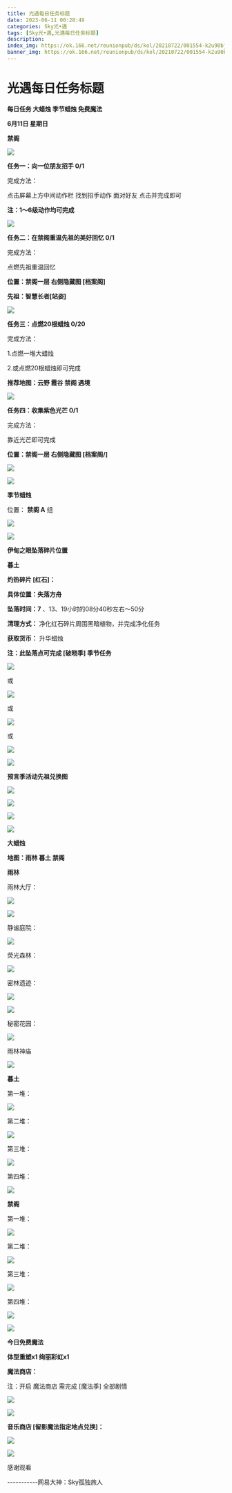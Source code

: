 ```yaml
---
title: 光遇每日任务标题
date: 2023-06-11 00:28:49
categories: Sky光•遇
tags: [Sky光•遇,光遇每日任务标题]
description: 
index_img: https://ok.166.net/reunionpub/ds/kol/20210722/001554-k2u90bj7ay.png?imageView&thumbnail=600x0&type=jpg
banner_img: https://ok.166.net/reunionpub/ds/kol/20210722/001554-k2u90bj7ay.png?imageView&thumbnail=600x0&type=jpg
---
```

# 光遇每日任务标题
**每日任务 大蜡烛 季节蜡烛 免费魔法**

 **6月11日 星期日**

 **禁阁**

![](https://img.166.net/reunionpub/ds/kol/20230611/002256-z94pumlqkn.jpg)

 **任务一：向一位朋友招手 0/1**

完成方法：

点击屏幕上方中间动作栏 找到招手动作 面对好友 点击并完成即可

 **注：1～6级动作均可完成**

![](https://img.166.net/reunionpub/ds/kol/20230611/000515-1502678w3t.jpeg)

 **任务二：在禁阁重温先祖的美好回忆 0/1**

完成方法：

点燃先祖重温回忆

 **位置：禁阁一层   右侧隐藏图 [档案阁]**

 **先祖：智慧长者[站姿]**

![](https://img.166.net/reunionpub/ds/kol/20230611/000733-b8zhlsy6tn.jpeg)

 **任务三：点燃20根蜡烛 0/20**

完成方法：

1.点燃一堆大蜡烛

2.或点燃20根蜡烛即可完成

 **推荐地图：云野 霞谷 禁阁 遇境**

![](https://img.166.net/reunionpub/ds/kol/20230611/000801-cgw9z4bfip.jpg)

 **任务四：收集紫色光芒 0/1**

完成方法：

靠近光芒即可完成

 **位置：禁阁一层 右侧隐藏图 [档案阁/]**

![](https://img.166.net/reunionpub/ds/kol/20230611/000813-ud9pr02lm3.jpeg)

![](https://img.166.net/reunionpub/ds/kol/20230502/053253-tkp31d0r2j.png)

 **季节蜡烛**

位置： **禁阁 A** 组

![](https://img.166.net/reunionpub/ds/kol/20230611/000857-e6zmnwys8t.png)

![](https://img.166.net/reunionpub/ds/kol/20230501/003537-boqnslm12s.png)

 **伊甸之眼坠落碎片位置**

 **暮土**

 **灼热碎片 [红石]：**

 **具体位置：失落方舟**

 **坠落时间：7** 、13、19小时的08分40秒左右～50分

 **清理方式：** 净化红石碎片周围黑暗植物，并完成净化任务

 **获取货币：** 升华蜡烛

 **注：此坠落点可完成  [破晓季] 季节任务**

![](https://img.166.net/reunionpub/ds/kol/20230611/001007-0dnws3fkrz.jpeg)

或

![](https://img.166.net/reunionpub/ds/kol/20230611/001017-epl6zdokuq.jpg)

或

![](https://img.166.net/reunionpub/ds/kol/20230611/001033-ibezgssu4v.jpeg)

或

![](https://img.166.net/reunionpub/ds/kol/20230611/001045-8vlf24uehz.jpeg)

![](https://img.166.net/reunionpub/ds/kol/20230501/003537-boqnslm12s.png)

 **预言季活动先祖兑换图**

![](https://img.166.net/reunionpub/ds/kol/20230610/094842-n3oplyifq5.jpg)

![](https://img.166.net/reunionpub/ds/kol/20230610/094856-ic3ykbfqvn.jpg)

![](https://img.166.net/reunionpub/ds/kol/20230610/094906-97nzhr8oi2.jpg)

![](https://img.166.net/reunionpub/ds/kol/20230501/003537-boqnslm12s.png)

 **大蜡烛**

 **地图：雨林 暮土 禁阁**

 **雨林**

雨林大厅：

![](https://img.166.net/reunionpub/ds/kol/20230610/004942-c6kebswl05.jpeg)

![](https://img.166.net/reunionpub/ds/kol/20230611/001257-5j8e7f4tpm.jpeg)

静谧庭院：

![](https://img.166.net/reunionpub/ds/kol/20230611/001321-sprbg28nvl.jpeg)

荧光森林：

![](https://img.166.net/reunionpub/ds/kol/20230610/005017-l8a45imnzh.jpeg)

密林遗迹：

![](https://img.166.net/reunionpub/ds/kol/20230611/001345-jfakwpct06.jpeg)

![](https://img.166.net/reunionpub/ds/kol/20230610/005040-ysw3kig9pa.jpeg)

秘密花园：

![](https://img.166.net/reunionpub/ds/kol/20230610/005051-w3zsua2vpq.jpeg)

雨林神庙

![](https://img.166.net/reunionpub/ds/kol/20230611/001421-fhkez3toms.jpeg)

 **暮土**

第一堆：

![](https://img.166.net/reunionpub/ds/kol/20230611/001624-ewqji6at5d.jpeg)

第二堆：

![](https://img.166.net/reunionpub/ds/kol/20230611/001631-4ynclrjsqz.jpeg)

第三堆：

![](https://img.166.net/reunionpub/ds/kol/20230611/001636-vso5e084wh.jpeg)

第四堆：

![](https://img.166.net/reunionpub/ds/kol/20230611/001643-dum4yc837g.jpeg)

 **禁阁**

第一堆：

![](https://img.166.net/reunionpub/ds/kol/20230611/001744-3ub7kj2sw9.jpeg)

第二堆：

![](https://img.166.net/reunionpub/ds/kol/20230611/001751-ny3ilophru.jpeg)

第三堆：

![](https://img.166.net/reunionpub/ds/kol/20230611/001759-bi7u4f8cgq.jpeg)

第四堆：

![](https://img.166.net/reunionpub/ds/kol/20230611/001805-2igfl48qu0.jpeg)

![](https://img.166.net/reunionpub/ds/kol/20221018/100256-wzutnocka0.png)

 **今日免费魔法**

 **体型重塑x1 绚丽彩虹x1**

 **魔法商店：**

注：开启 魔法商店 需完成 [魔法季] 全部剧情

![](https://img.166.net/reunionpub/ds/kol/20221018/100559-oibznvdtus.png)

![](https://img.166.net/reunionpub/ds/kol/20230611/001846-0qdu659rvs.jpeg)

 **音乐商店 [留影魔法指定地点兑换]：**

![](https://img.166.net/reunionpub/ds/kol/20230609/235955-ulfrvm74p6.jpeg)

![](https://img.166.net/reunionpub/ds/kol/20230502/235738-ls601349yq.png)

感谢观看

\-----------网易大神：Sky孤独旅人

